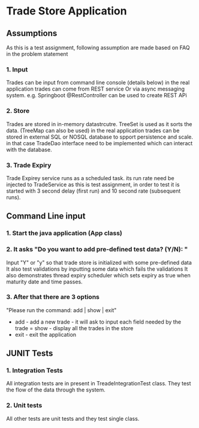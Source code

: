 # Trade Store Application
## Assumptions 
As this is a test assignment, following assumption are made based on FAQ in the problem statement
### 1. Input
Trades can be input from command line console (details below)
in the real application trades can come from REST service Or via async messaging system.
e.g. Springboot @RestController can be used to create REST APi 
### 2. Store 
Trades are stored in in-memory datastrcutre. TreeSet is used as it sorts the data. (TreeMap can also be used)
in the real application trades can be stored in external SQL or NOSQL database to spport persistence and scale.
in that case TradeDao interface need to be implemented which can interact with the database.
### 3. Trade Expiry
Trade Expirey service runs as a scheduled task. its run rate need be injected to TradeService
as this is test assignment, in order to test it is started with 3 second delay (first run) and 10 second rate (subsequent runs).

## Command Line input
### 1. Start the java application (App class)
### 2. It asks "Do you want to add pre-defined test data? (Y/N): "
Input "Y" or "y"  so that trade store is initialized with some pre-defined data 
It also test validations by inputting some data which fails the validations
It also demonstrates thread expiry scheduler which sets expiry as true when maturity date and time passes.
### 3. After that there are 3 options 
"Please run the command: add | show | exit"
- add - add a new trade - it will ask to input each field needed by the trade
= show - display all the trades in the store
- exit - exit the application 

## JUNIT Tests
### 1. Integration Tests
All integration tests are in present in TreadeIntegrationTest class.
They test the flow of the data through the system.

### 2. Unit tests
All other tests are unit tests and they test single class.
